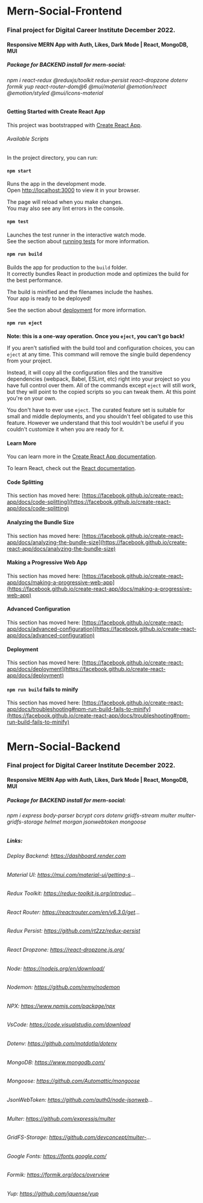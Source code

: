 # Mern-Social-Frontend

### Final project for Digital Career Institute December 2022.
 
#### Responsive MERN App with Auth, Likes, Dark Mode | React, MongoDB, MUI

##### Package for BACKEND install for mern-social:
###### npm i react-redux @reduxjs/toolkit redux-persist react-dropzone dotenv formik yup react-router-dom@6 @mui/material @emotion/react @emotion/styled @mui/icons-material

#### Getting Started with Create React App

This project was bootstrapped with [Create React App](https://github.com/facebook/create-react-app).

###### Available Scripts

In the project directory, you can run:

#### `npm start`

Runs the app in the development mode.\
Open [http://localhost:3000](http://localhost:3000) to view it in your browser.

The page will reload when you make changes.\
You may also see any lint errors in the console.

#### `npm test`

Launches the test runner in the interactive watch mode.\
See the section about [running tests](https://facebook.github.io/create-react-app/docs/running-tests) for more information.

#### `npm run build`

Builds the app for production to the `build` folder.\
It correctly bundles React in production mode and optimizes the build for the best performance.

The build is minified and the filenames include the hashes.\
Your app is ready to be deployed!

See the section about [deployment](https://facebook.github.io/create-react-app/docs/deployment) for more information.

#### `npm run eject`

**Note: this is a one-way operation. Once you `eject`, you can't go back!**

If you aren't satisfied with the build tool and configuration choices, you can `eject` at any time. This command will remove the single build dependency from your project.

Instead, it will copy all the configuration files and the transitive dependencies (webpack, Babel, ESLint, etc) right into your project so you have full control over them. All of the commands except `eject` will still work, but they will point to the copied scripts so you can tweak them. At this point you're on your own.

You don't have to ever use `eject`. The curated feature set is suitable for small and middle deployments, and you shouldn't feel obligated to use this feature. However we understand that this tool wouldn't be useful if you couldn't customize it when you are ready for it.

#### Learn More

You can learn more in the [Create React App documentation](https://facebook.github.io/create-react-app/docs/getting-started).

To learn React, check out the [React documentation](https://reactjs.org/).

#### Code Splitting

This section has moved here: [https://facebook.github.io/create-react-app/docs/code-splitting](https://facebook.github.io/create-react-app/docs/code-splitting)

#### Analyzing the Bundle Size

This section has moved here: [https://facebook.github.io/create-react-app/docs/analyzing-the-bundle-size](https://facebook.github.io/create-react-app/docs/analyzing-the-bundle-size)

#### Making a Progressive Web App

This section has moved here: [https://facebook.github.io/create-react-app/docs/making-a-progressive-web-app](https://facebook.github.io/create-react-app/docs/making-a-progressive-web-app)

#### Advanced Configuration

This section has moved here: [https://facebook.github.io/create-react-app/docs/advanced-configuration](https://facebook.github.io/create-react-app/docs/advanced-configuration)

#### Deployment

This section has moved here: [https://facebook.github.io/create-react-app/docs/deployment](https://facebook.github.io/create-react-app/docs/deployment)

#### `npm run build` fails to minify

This section has moved here: [https://facebook.github.io/create-react-app/docs/troubleshooting#npm-run-build-fails-to-minify](https://facebook.github.io/create-react-app/docs/troubleshooting#npm-run-build-fails-to-minify)


# Mern-Social-Backend

### Final project for Digital Career Institute December 2022.
 
#### Responsive MERN App with Auth, Likes, Dark Mode | React, MongoDB, MUI

##### Package for BACKEND install for mern-social:

###### npm i express body-parser bcrypt cors dotenv gridfs-stream multer multer-gridfs-storage helmet morgan jsonwebtoken mongoose

##### Links:

###### Deploy Backend: https://dashboard.render.com
###### Material UI: https://mui.com/material-ui/getting-s...
###### Redux Toolkit: https://redux-toolkit.js.org/introduc...
###### React Router: https://reactrouter.com/en/v6.3.0/get...
###### Redux Persist: https://github.com/rt2zz/redux-persist
###### React Dropzone: https://react-dropzone.js.org/
###### Node: https://nodejs.org/en/download/
###### Nodemon: https://github.com/remy/nodemon
###### NPX: https://www.npmjs.com/package/npx
###### VsCode: https://code.visualstudio.com/download
###### Dotenv: https://github.com/motdotla/dotenv
###### MongoDB: https://www.mongodb.com/
###### Mongoose: https://github.com/Automattic/mongoose
###### JsonWebToken: https://github.com/auth0/node-jsonweb...
###### Multer: https://github.com/expressjs/multer
###### GridFS-Storage: https://github.com/devconcept/multer-...
###### Google Fonts: https://fonts.google.com/
###### Formik: https://formik.org/docs/overview
###### Yup: https://github.com/jquense/yup